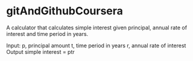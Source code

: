 # gitAndGithubCoursera

A calculator that calculates simple interest given principal, annual rate of interest and time period in years.

Input: p, principal amount t, time period in years r, annual rate of interest Output simple interest = ptr
